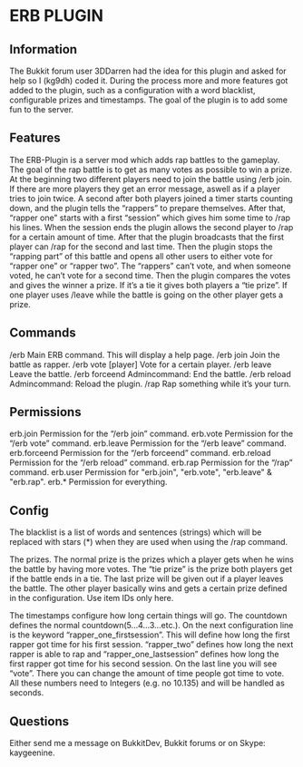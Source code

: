 ERB PLUGIN
==========


Information
----------
The Bukkit forum user 3DDarren had the idea for this plugin and asked for help so I (kg9dh) coded it. During the process more and more features got added to the plugin, such as a configuration with a word blacklist, configurable prizes and timestamps. The goal of the plugin is to add some fun to the server.


Features
----------
The ERB-Plugin is a server mod which adds rap battles to the gameplay. The goal of the rap battle is to get as many votes as possible to win a prize. At the beginning two different players need to join the battle using /erb join. If there are more players they get an error message, aswell as if a player tries to join twice. A second after both players joined a timer starts counting down, and the plugin tells the “rappers” to prepare themselves. After that, “rapper one” starts with a first “session” which gives him some time to /rap his lines. When the session ends the plugin allows the second player to /rap for a certain amount of time. After that the plugin broadcasts that the first player can /rap for the second and last time. Then the plugin stops the “rapping part” of this battle and opens all other users to either vote for “rapper one” or “rapper two”. The “rappers” can’t vote, and when someone voted, he can’t vote for a second time. Then the plugin compares the votes and gives the winner a prize. If it’s a tie it gives both players a “tie prize”. If one player uses /leave while the battle is going on the other player gets a prize.


Commands
----------
/erb  Main ERB command. This will display a help page. 
/erb join	Join the battle as rapper. 
/erb vote [player]	Vote for a certain player. 
/erb leave	Leave the battle. 
/erb forceend	Admincommand: End the battle. 
/erb reload	Admincommand: Reload the plugin. 
/rap <text>	Rap something while it’s your turn.


Permissions
----------
erb.join	Permission for the “/erb join” command. 
erb.vote	Permission for the “/erb vote” command. 
erb.leave	Permission for the “/erb leave” command. 
erb.forceend	Permission for the “/erb forceend” command. 
erb.reload	Permission for the “/erb reload” command. 
erb.rap	Permission for the “/rap” command. 
erb.user	Permission for "erb.join", "erb.vote", "erb.leave" & "erb.rap". 
erb.*	Permission for everything.


Config
----------
The blacklist is a list of words and sentences (strings) which will be replaced with stars (*) when they are used when using the /rap command.

The prizes. The normal prize is the prizes which a player gets when he wins the battle by having more votes. The “tie prize” is the prize both players get if the battle ends in a tie. The last prize will be given out if a player leaves the battle. The other player basically wins and gets a certain prize defined in the configuration. Use item IDs only here.

The timestamps configure how long certain things will go. The countdown defines the normal countdown(5…4…3…etc.). On the next configuration line is the keyword “rapper_one_firstsession”. This will define how long the first rapper got time for his first session. “rapper_two” defines how long the next rapper is able to rap and “rapper_one_lastsession” defines how long the first rapper got time for his second session. On the last line you will see “vote”. There you can change the amount of time people got time to vote. All these numbers need to Integers (e.g. no 10.135) and will be handled as seconds.


Questions
----------
Either send me a message on BukkitDev, Bukkit forums or on Skype: kaygeenine.
